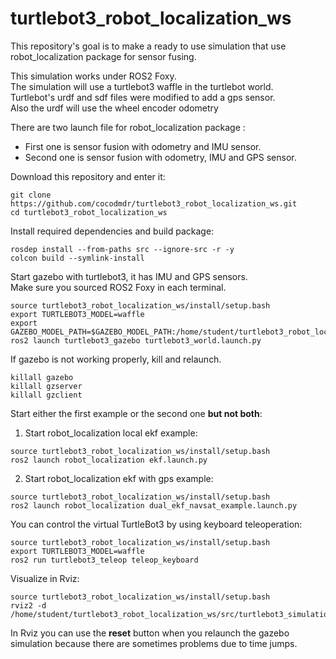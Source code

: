 # turtlebot3_robot_localization_ws

This repository's goal is to make a ready to use simulation that use robot_localization package for sensor fusing.

This simulation works under ROS2 Foxy.\
The simulation will use a turtlebot3 waffle in the turtlebot world.\
Turtlebot's urdf and sdf files were modified to add a gps sensor.\
Also the urdf will use the wheel encoder odometry

There are two launch file for robot_localization package :
- First one is sensor fusion with odometry and IMU sensor.
- Second one is  sensor fusion with odometry, IMU and GPS sensor.


Download this repository and enter it:
~~~
git clone https://github.com/cocodmdr/turtlebot3_robot_localization_ws.git
cd turtlebot3_robot_localization_ws
~~~

Install required dependencies and build package:
~~~
rosdep install --from-paths src --ignore-src -r -y
colcon build --symlink-install
~~~

Start gazebo with turtlebot3, it has IMU and GPS sensors.\
Make sure you sourced ROS2 Foxy in each terminal.
~~~
source turtlebot3_robot_localization_ws/install/setup.bash
export TURTLEBOT3_MODEL=waffle
export GAZEBO_MODEL_PATH=$GAZEBO_MODEL_PATH:/home/student/turtlebot3_robot_localization_ws/src/turtlebot3_simulations/turtlebot3_gazebo/models
ros2 launch turtlebot3_gazebo turtlebot3_world.launch.py
~~~

If gazebo is not working properly, kill and relaunch.
~~~
killall gazebo 
killall gzserver
killall gzclient
~~~

Start either the first example or the second one **but not both**:

1. Start robot_localization local ekf example:
~~~
source turtlebot3_robot_localization_ws/install/setup.bash
ros2 launch robot_localization ekf.launch.py
~~~

2. Start robot_localization ekf with gps example:
~~~
source turtlebot3_robot_localization_ws/install/setup.bash
ros2 launch robot_localization dual_ekf_navsat_example.launch.py
~~~

You can control the virtual TurtleBot3 by using keyboard teleoperation:
~~~
source turtlebot3_robot_localization_ws/install/setup.bash
export TURTLEBOT3_MODEL=waffle
ros2 run turtlebot3_teleop teleop_keyboard
~~~

Visualize in Rviz:
~~~
source turtlebot3_robot_localization_ws/install/setup.bash
rviz2 -d /home/student/turtlebot3_robot_localization_ws/src/turtlebot3_simulations/turtlebot3_gazebo/rviz/tb3_gazebo_robot_localization.rviz
~~~

In Rviz you can use the **reset** button when you relaunch the gazebo simulation because there are sometimes problems due to time jumps.
